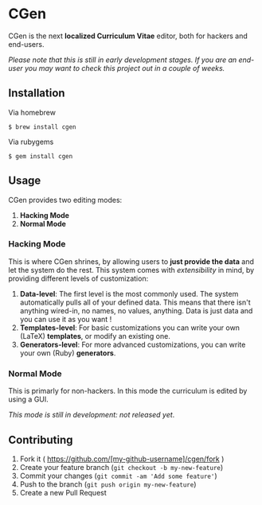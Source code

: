 # CGen

CGen is the next **localized Curriculum Vitae** editor, both for hackers and end-users.

*Please note that this is still in early development stages. If you are an end-user you may want to check this project out in a couple of weeks.*

## Installation

Via homebrew

    $ brew install cgen
    
Via rubygems

    $ gem install cgen


## Usage

CGen provides two editing modes:
1. **Hacking Mode**
2. **Normal Mode**

### Hacking Mode

This is where CGen shrines, by allowing users to **just provide the data** and let the system do the rest. This system comes with *extensibility* in mind, by providing different levels of customization:
1. **Data-level**: The first level is the most commonly used. The system automatically pulls all of your defined data. This means that there isn't anything wired-in, no names, no values, anything. Data is just data and you can use it as you want !
2. **Templates-level**: For basic customizations you can write your own (LaTeX) **templates**, or modify an existing one.
3. **Generators-level**: For more advanced customizations, you can write your own (Ruby) **generators**.

### Normal Mode

This is primarly for non-hackers. In this mode the curriculum is edited by using a GUI.

*This mode is still in development: not released yet*.

## Contributing

1. Fork it ( https://github.com/[my-github-username]/cgen/fork )
2. Create your feature branch (`git checkout -b my-new-feature`)
3. Commit your changes (`git commit -am 'Add some feature'`)
4. Push to the branch (`git push origin my-new-feature`)
5. Create a new Pull Request
